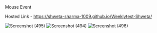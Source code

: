 Mouse Event

Hosted Link - https://shweta-sharma-1009.github.io/Weeklytest-Shweta/

![Screenshot (495)](https://github.com/shweta-sharma-1009/Weeklytest-Shweta/assets/128416925/5b9b779e-bbc9-471d-8c50-8b73291888f1)
![Screenshot (494)](https://github.com/shweta-sharma-1009/Weeklytest-Shweta/assets/128416925/397dfe19-ba9a-4943-b057-f0f830df2e13)
![Screenshot (496)](https://github.com/shweta-sharma-1009/Weeklytest-Shweta/assets/128416925/4c14b9a9-1155-43a9-99f9-4b46ab91fc6a)
